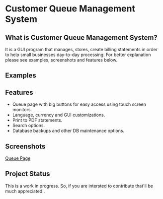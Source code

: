# Customer Queue Management System

## What is Customer Queue Management System?

It is a GUI program that manages, stores, create billing statements in order to help small businesses day-to-day processing. For better explanation please see examples, screenshots and features below.


## Examples




## Features

- Queue page with big buttons for easy access using touch screen monitors.
- Language, currency and GUI customizations.
- Print to PDF statements.
- Search options.
- Database backups and other DB maintenance options.


## Screenshots

[Queue Page](DatabasesConnection/Resources/queue_page.PNG)

## Project Status

This is a work in progress. So, if you are intersted to contribute that'll be much appreciated!.

